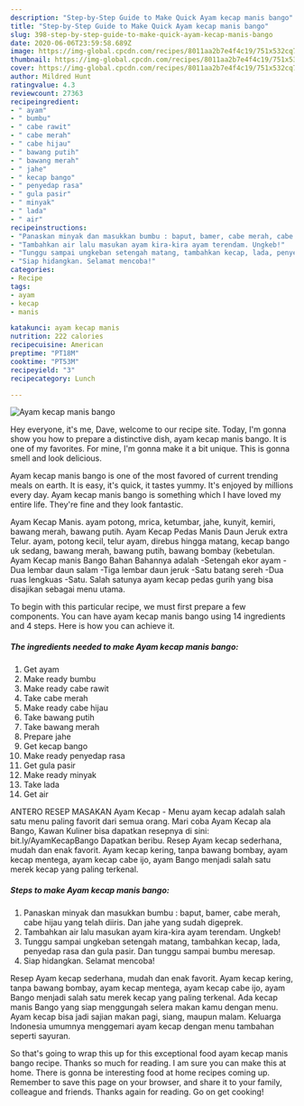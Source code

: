 ```yaml
---
description: "Step-by-Step Guide to Make Quick Ayam kecap manis bango"
title: "Step-by-Step Guide to Make Quick Ayam kecap manis bango"
slug: 398-step-by-step-guide-to-make-quick-ayam-kecap-manis-bango
date: 2020-06-06T23:59:58.689Z
image: https://img-global.cpcdn.com/recipes/8011aa2b7e4f4c19/751x532cq70/ayam-kecap-manis-bango-foto-resep-utama.jpg
thumbnail: https://img-global.cpcdn.com/recipes/8011aa2b7e4f4c19/751x532cq70/ayam-kecap-manis-bango-foto-resep-utama.jpg
cover: https://img-global.cpcdn.com/recipes/8011aa2b7e4f4c19/751x532cq70/ayam-kecap-manis-bango-foto-resep-utama.jpg
author: Mildred Hunt
ratingvalue: 4.3
reviewcount: 27363
recipeingredient:
- " ayam"
- " bumbu"
- " cabe rawit"
- " cabe merah"
- " cabe hijau"
- " bawang putih"
- " bawang merah"
- " jahe"
- " kecap bango"
- " penyedap rasa"
- " gula pasir"
- " minyak"
- " lada"
- " air"
recipeinstructions:
- "Panaskan minyak dan masukkan bumbu : baput, bamer, cabe merah, cabe hijau yang telah diiris. Dan jahe yang sudah digeprek."
- "Tambahkan air lalu masukan ayam kira-kira ayam terendam. Ungkeb!"
- "Tunggu sampai ungkeban setengah matang, tambahkan kecap, lada, penyedap rasa dan gula pasir. Dan tunggu sampai bumbu meresap."
- "Siap hidangkan. Selamat mencoba!"
categories:
- Recipe
tags:
- ayam
- kecap
- manis

katakunci: ayam kecap manis 
nutrition: 222 calories
recipecuisine: American
preptime: "PT18M"
cooktime: "PT53M"
recipeyield: "3"
recipecategory: Lunch

---
```



![Ayam kecap manis bango](https://img-global.cpcdn.com/recipes/8011aa2b7e4f4c19/751x532cq70/ayam-kecap-manis-bango-foto-resep-utama.jpg)

Hey everyone, it's me, Dave, welcome to our recipe site. Today, I'm gonna show you how to prepare a distinctive dish, ayam kecap manis bango. It is one of my favorites. For mine, I'm gonna make it a bit unique. This is gonna smell and look delicious.

Ayam kecap manis bango is one of the most favored of current trending meals on earth. It is easy, it's quick, it tastes yummy. It's enjoyed by millions every day. Ayam kecap manis bango is something which I have loved my entire life. They're fine and they look fantastic.

Ayam Kecap Manis. ayam potong, mrica, ketumbar, jahe, kunyit, kemiri, bawang merah, bawang putih. Ayam Kecap Pedas Manis Daun Jeruk extra Telur. ayam, potong kecil, telur ayam, direbus hingga matang, kecap bango uk sedang, bawang merah, bawang putih, bawang bombay (kebetulan. Ayam Kecap manis Bango Bahan Bahannya adalah -Setengah ekor ayam -Dua lembar daun salam -Tiga lembar daun jeruk -Satu batang sereh -Dua ruas lengkuas -Satu. Salah satunya ayam kecap pedas gurih yang bisa disajikan sebagai menu utama.


To begin with this particular recipe, we must first prepare a few components. You can have ayam kecap manis bango using 14 ingredients and 4 steps. Here is how you can achieve it.

<!--inarticleads1-->

##### The ingredients needed to make Ayam kecap manis bango:

1. Get  ayam
1. Make ready  bumbu
1. Make ready  cabe rawit
1. Take  cabe merah
1. Make ready  cabe hijau
1. Take  bawang putih
1. Take  bawang merah
1. Prepare  jahe
1. Get  kecap bango
1. Make ready  penyedap rasa
1. Get  gula pasir
1. Make ready  minyak
1. Take  lada
1. Get  air


ANTERO RESEP MASAKAN Ayam Kecap - Menu ayam kecap adalah salah satu menu paling favorit dari semua orang. Mari coba Ayam Kecap ala Bango, Kawan Kuliner bisa dapatkan resepnya di sini: bit.ly/AyamKecapBango Dapatkan beribu. Resep Ayam kecap sederhana, mudah dan enak favorit. Ayam kecap kering, tanpa bawang bombay, ayam kecap mentega, ayam kecap cabe ijo, ayam Bango menjadi salah satu merek kecap yang paling terkenal. 

<!--inarticleads2-->

##### Steps to make Ayam kecap manis bango:

1. Panaskan minyak dan masukkan bumbu : baput, bamer, cabe merah, cabe hijau yang telah diiris. Dan jahe yang sudah digeprek.
1. Tambahkan air lalu masukan ayam kira-kira ayam terendam. Ungkeb!
1. Tunggu sampai ungkeban setengah matang, tambahkan kecap, lada, penyedap rasa dan gula pasir. Dan tunggu sampai bumbu meresap.
1. Siap hidangkan. Selamat mencoba!


Resep Ayam kecap sederhana, mudah dan enak favorit. Ayam kecap kering, tanpa bawang bombay, ayam kecap mentega, ayam kecap cabe ijo, ayam Bango menjadi salah satu merek kecap yang paling terkenal. Ada kecap manis Bango yang siap menggungah selera makan kamu dengan menu. Ayam kecap bisa jadi sajian makan pagi, siang, maupun malam. Keluarga Indonesia umumnya menggemari ayam kecap dengan menu tambahan seperti sayuran. 

So that's going to wrap this up for this exceptional food ayam kecap manis bango recipe. Thanks so much for reading. I am sure you can make this at home. There is gonna be interesting food at home recipes coming up. Remember to save this page on your browser, and share it to your family, colleague and friends. Thanks again for reading. Go on get cooking!
